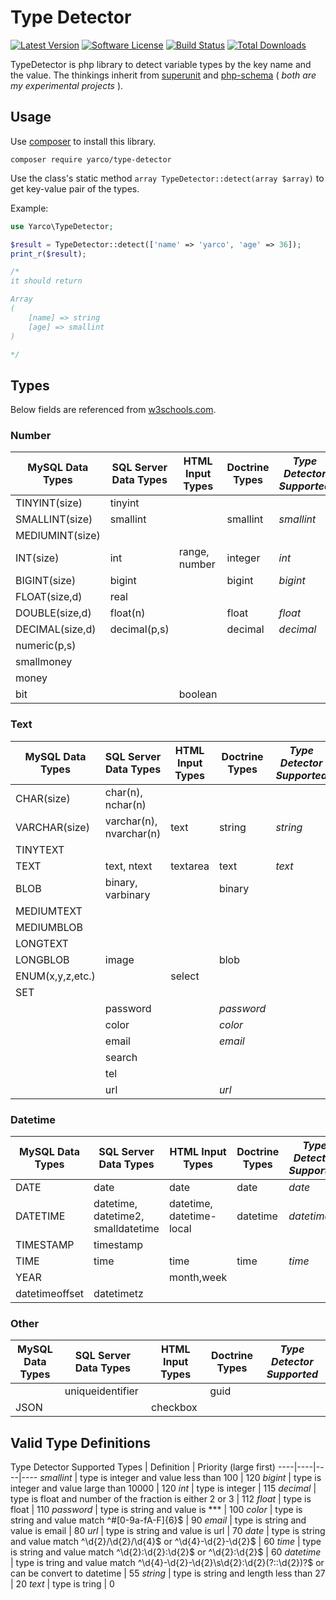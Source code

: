 # Type Detector
[![Latest Version](https://img.shields.io/github/release/yarcowang/type-detector.php.svg?style=flat-square)](https://github.com/yarcowang/type-detector.php/releases)
[![Software License](https://img.shields.io/badge/license-MIT-brightgreen.svg?style=flat-square)](LICENSE.md)
[![Build Status](https://img.shields.io/travis/yarcowang/type-detector.php/master.svg?style=flat-square)](https://travis-ci.org/yarcowang/type-detector.php)
[![Total Downloads](https://img.shields.io/packagist/dt/yarcowang/type-detector.php.svg?style=flat-square)](https://packagist.org/packages/yarcowang/type-detector.php)

TypeDetector is php library to detect variable types by the key name and the value. The thinkings inherit from [superunit]("https://github.com/yarcowang/superunit") and [php-schema]("https://github.com/yarcowang/php-schema") ( _both are my experimental projects_ ).

## Usage
Use [composer]("https://getcomposer.org/") to install this library.

`composer require yarco/type-detector`

Use the class's static method `array TypeDetector::detect(array $array)` to get key-value pair of the types.

Example:
```php
use Yarco\TypeDetector;

$result = TypeDetector::detect(['name' => 'yarco', 'age' => 36]);
print_r($result);

/*
it should return

Array
(
    [name] => string
    [age] => smallint
)

*/
```

## Types
Below fields are referenced from [w3schools.com]("http://www.w3schools.com/sql/sql_datatypes.asp").

### Number
MySQL Data Types | SQL Server Data Types | HTML Input Types | Doctrine Types | _Type Detector Supported_
----|----|----|----|----
TINYINT(size) | tinyint |
SMALLINT(size) | smallint | | smallint | _smallint_
MEDIUMINT(size) |
INT(size) | int | range, number | integer | _int_
BIGINT(size) | bigint | | bigint | _bigint_
FLOAT(size,d) | real | 
DOUBLE(size,d) | float(n) | | float | _float_
DECIMAL(size,d) | decimal(p,s) | | decimal | _decimal_
 | numeric(p,s) | 
 | smallmoney |
 | money |
 | bit | | boolean

### Text
MySQL Data Types | SQL Server Data Types | HTML Input Types | Doctrine Types | _Type Detector Supported_
----|----|----|----|----
CHAR(size) | char(n), nchar(n)
VARCHAR(size) | varchar(n), nvarchar(n) | text | string | _string_
TINYTEXT |
TEXT | text, ntext | textarea | text | _text_
BLOB | binary, varbinary | | binary
MEDIUMTEXT |
MEDIUMBLOB |
LONGTEXT | 
LONGBLOB | image | | blob
ENUM(x,y,z,etc.) | | select
SET | 
 | | password | | _password_
 | | color | | _color_
 | | email | | _email_
 | | search
 | | tel
 | | url | | _url_

### Datetime
MySQL Data Types | SQL Server Data Types | HTML Input Types | Doctrine Types | _Type Detector Supported_
----|----|----|----|----
DATE | date | date | date | _date_
DATETIME | datetime, datetime2, smalldatetime | datetime, datetime-local | datetime | _datetime_
TIMESTAMP | timestamp
TIME | time | time | time | _time_
YEAR | | month,week
 | datetimeoffset | datetimetz

### Other
MySQL Data Types | SQL Server Data Types | HTML Input Types | Doctrine Types | _Type Detector Supported_
----|----|----|----|----
    | uniqueidentifier | | guid
JSON | | checkbox |

## Valid Type Definitions

Type Detector Supported Types | Definition | Priority (large first)
----|----|----|----
_smallint_ | type is integer and value less than 100 | 120
_bigint_ | type is integer and value large than 10000 | 120
_int_ | type is integer | 115
_decimal_ | type is float and number of the fraction is either 2 or 3 | 112
_float_ | type is float | 110
_password_ | type is string and value is *** | 100
_color_ | type is string and value match ^#[0-9a-fA-F]{6}$ | 90
_email_ | type is string and value is email | 80
_url_ | type is string and value is url | 70
_date_ | type is string and value match ^\d{2}/\d{2}/\d{4}$ or ^\d{4}-\d{2}-\d{2}$ | 60
_time_ | type is string and value match ^\d{2}:\d{2}:\d{2}$ or ^\d{2}:\d{2}$ | 60
_datetime_ | type is tring and value match ^\d{4}-\d{2}-\d{2}\s\d{2}:\d{2}(?::\d{2})?$ or can be convert to datetime | 55
_string_ | type is string and length less than 27 | 20
_text_ | type is tring | 0

